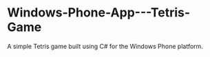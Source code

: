 Windows-Phone-App---Tetris-Game
===============================

A simple Tetris game built using C# for the Windows Phone platform. 

